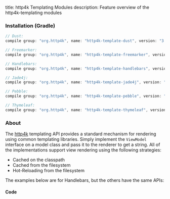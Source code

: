 title: http4k Templating Modules
description: Feature overview of the http4k-templating modules

### Installation (Gradle)

```groovy
// Dust: 
compile group: "org.http4k", name: "http4k-template-dust", version: "3.253.0"

// Freemarker: 
compile group: "org.http4k", name: "http4k-template-freemarker", version: "3.253.0"

// Handlebars: 
compile group: "org.http4k", name: "http4k-template-handlebars", version: "3.253.0"

// Jade4j: 
compile group: "org.http4k", name: "http4k-template-jade4j", version: "3.253.0"

// Pebble: 
compile group: "org.http4k", name: "http4k-template-pebble", version: "3.253.0"

// Thymeleaf: 
compile group: "org.http4k", name: "http4k-template-thymeleaf", version: "3.253.0"
```

### About
The [http4k] templating API provides a standard mechanism for rendering using common templating libraries. Simply implement the `ViewModel` interface on a model class and pass it to the renderer to get a string. All of the implementations support view rendering using the following strategies:

* Cached on the classpath
* Cached from the filesystem
* Hot-Reloading from the filesystem

The examples below are for Handlebars, but the others have the same APIs:

#### Code  [<img class="octocat"/>](https://github.com/http4k/http4k/blob/master/src/docs/guide/modules/templating/example.kt)

<script src="https://gist-it.appspot.com/https://github.com/http4k/http4k/blob/master/src/docs/guide/modules/templating/example.kt"></script>

[http4k]: https://http4k.org
